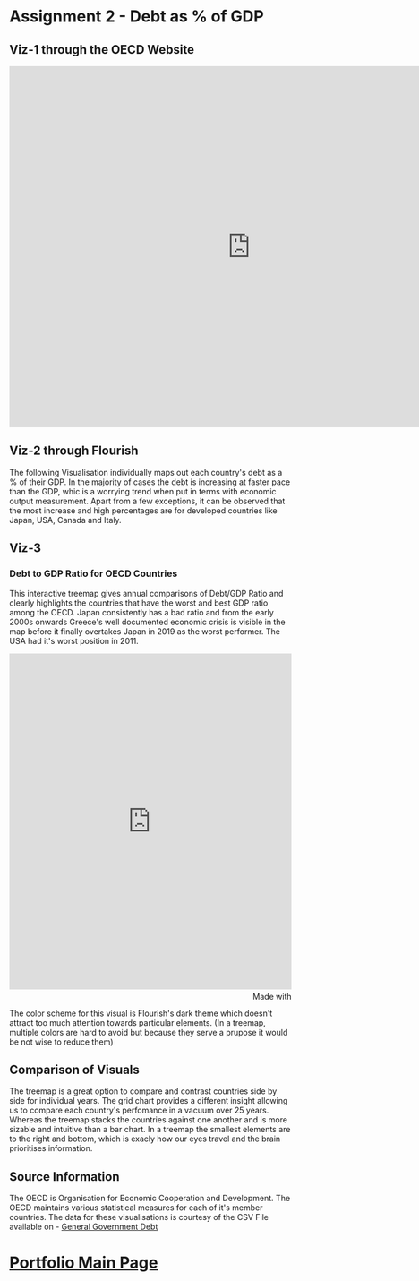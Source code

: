 # Assignment 2 - Debt as % of GDP

## Viz-1 through the OECD Website

<iframe src="https://data.oecd.org/chart/6sEi" width="860" height="645" style="border: 0" mozallowfullscreen="true" webkitallowfullscreen="true" allowfullscreen="true"><a href="https://data.oecd.org/chart/6sEi" target="_blank">OECD Chart: General government debt, Total, % of GDP, Annual, 2019</a></iframe>

## Viz-2 through Flourish

The following Visualisation individually maps out each country's debt as a % of their GDP. In the majority of cases the debt is increasing at faster pace than the GDP, whic is a worrying trend when put in terms with economic output measurement. Apart from a few exceptions, it can be observed that the most increase and high percentages are for developed countries like Japan, USA, Canada and Italy.

<div class="flourish-embed flourish-chart" data-src="visualisation/7255521"><script src="https://public.flourish.studio/resources/embed.js"></script></div>


## Viz-3

### Debt to GDP Ratio for OECD Countries

This interactive treemap gives annual comparisons of Debt/GDP Ratio and clearly highlights the countries that have the worst and best GDP ratio among the OECD. Japan consistently has a bad ratio and from the early 2000s onwards Greece's well documented economic crisis is visible in the map before it finally overtakes Japan in 2019 as the worst performer. The USA had it's worst position in 2011.

<iframe src='https://flo.uri.sh/visualisation/7255965/embed' title='Interactive or visual content' class='flourish-embed-iframe' frameborder='0' scrolling='no' style='width:100%;height:600px;' sandbox='allow-same-origin allow-forms allow-scripts allow-downloads allow-popups allow-popups-to-escape-sandbox allow-top-navigation-by-user-activation'></iframe><div style='width:100%!;margin-top:4px!important;text-align:right!important;'><a class='flourish-credit' href='https://public.flourish.studio/visualisation/7255965/?utm_source=embed&utm_campaign=visualisation/7255965' target='_top' style='text-decoration:none!important'><img alt='Made with Flourish' src='https://public.flourish.studio/resources/made_with_flourish.svg' style='width:105px!important;height:16px!important;border:none!important;margin:0!important;'> </a></div>

The color scheme for this visual is Flourish's dark theme which doesn't attract too much attention towards particular elements. (In a treemap, multiple colors are hard to avoid but because they serve a prupose it would be not wise to reduce them)

## Comparison of Visuals

The treemap is a great option to compare and contrast countries side by side for individual years. The grid chart provides a different insight allowing us to compare each country's perfomance in a vacuum over 25 years. Whereas the treemap stacks the countries against one another and is more sizable and intuitive than a bar chart. In a treemap the smallest elements are to the right and bottom, which is exacly how our eyes travel and the brain prioritises information. 

## Source Information

The OECD is Organisation for Economic Cooperation and Development. The OECD maintains various statistical measures for each of it's member countries. The data for these visualisations is courtesy of the CSV File available on - [General Government Debt](https://data.oecd.org/gga/general-government-debt.htm)

# [Portfolio Main Page](/LPurohit-Portfolio.md)
